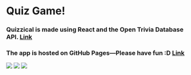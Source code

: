 # Quiz Game!

### Quizzical is made using React and the Open Trivia Database API. [Link](https://opentdb.com/)

### The app is hosted on GitHub Pages—Please have fun :D [Link](https://jeremydurden.github.io/quiz-game/)

![](https://i.imgur.com/AuTjE9x.png)
![](https://i.imgur.com/b8M0CfP.png)
![](https://i.imgur.com/l4mRRWU.png)
